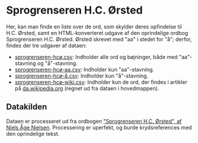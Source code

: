 # Sprogrenseren H.C. Ørsted

Her, kan man finde en liste over de ord, som skylder deres opfindelse til H.C. Ørsted, samt en HTML-konverteret udgave af den oprindelige ordbog Sprogrenseren H.C. Ørsted. Ørsted skrevet med "aa" i stedet for "å"; derfor, findes der tre udgaver af dataen:

* [sprogrenseren-hcø.csv](./sprogrenseren-hcø.csv): Indholder alle ord og bøjninger, både med "aa"-stavning og "å"-stavning.
* [sprogrenseren-hcø-aa.csv](./sprogrenseren-hcø-aa.csv): Indholder kun "aa"-stavning.
* [sprogrenseren-hcø-å.csv](./sprogrenseren-hcø-å.csv): Indholder kun "å"-stavning.
* [sprogrenseren-hcø-wiki.csv](./sprogrenseren-hcø-wiki.csv): Indholder kun de ord, der findes i artikler på [da.wikipedia.org](https://da.wikipedia.org/) (regnet ud fra dataen i hovedmappen).

## Datakilden

Dataen er processeret ud fra ordbogen ["Sprogrenseren H.C. Ørsted", af Niels Åge Nielsen](https://www.royalacademy.dk/~/media/RoyalAcademy/Filer/Artikler/Sprogrenseren_HCO.pdf). Processering er uperfekt, og burde krydsreferences med den oprindelige tekst.